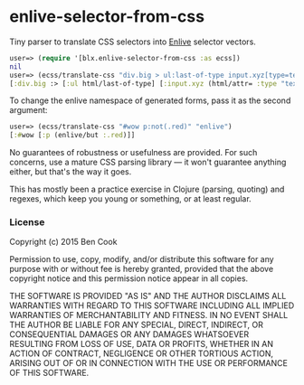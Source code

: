 # enlive-selector-from-css

Tiny parser to translate CSS selectors into [Enlive](https://github.com/cgrand/enlive)
selector vectors.

```clojure
user=> (require '[blx.enlive-selector-from-css :as ecss])
nil
user=> (ecss/translate-css "div.big > ul:last-of-type input.xyz[type=text]")
[:div.big :> [:ul html/last-of-type] [:input.xyz (html/attr= :type "text")]]
```

To change the enlive namespace of generated forms, pass it as the second argument:

```clojure
user=> (ecss/translate-css "#wow p:not(.red)" "enlive")
[:#wow [:p (enlive/but :.red)]]
```

No guarantees of robustness or usefulness are provided.
For such concerns, use a mature CSS parsing library — it won't
guarantee anything either, but that's the way it goes.

This has mostly been a practice exercise in Clojure (parsing, quoting)
and regexes, which keep you young or something, or at least regular.

### License

Copyright (c) 2015 Ben Cook

Permission to use, copy, modify, and/or distribute this software for any purpose with or without fee is hereby granted, provided that the above copyright notice and this permission notice appear in all copies.

THE SOFTWARE IS PROVIDED "AS IS" AND THE AUTHOR DISCLAIMS ALL WARRANTIES WITH REGARD TO THIS SOFTWARE INCLUDING ALL IMPLIED WARRANTIES OF MERCHANTABILITY AND FITNESS. IN NO EVENT SHALL THE AUTHOR BE LIABLE FOR ANY SPECIAL, DIRECT, INDIRECT, OR CONSEQUENTIAL DAMAGES OR ANY DAMAGES WHATSOEVER RESULTING FROM LOSS OF USE, DATA OR PROFITS, WHETHER IN AN ACTION OF CONTRACT, NEGLIGENCE OR OTHER TORTIOUS ACTION, ARISING OUT OF OR IN CONNECTION WITH THE USE OR PERFORMANCE OF THIS SOFTWARE.
